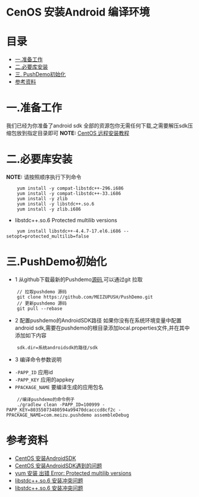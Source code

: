 # CenOS 安装Android 编译环境


# 目录<a name="index"/>

* [一.准备工作](#prepare_setting)
* [二.必要库安装](#so_install)
* [三. PushDemo初始化](#pushdemo_init)
* [参考资料](#reference)


# 一.准备工作<a name="prepare_setting"/>

我们已经为你准备了android sdk 全部的资源包你无需任何下载,之需要解压sdk压缩包放到指定目录即可
**NOTE:** [CentOS 远程安装教程](http://moonlightbox.logdown.com/posts/2016/02/01/linux-install-android-sdk-in-centos7)

# 二.必要库安装<a name="so_install"/>

**NOTE:** 请按照顺序执行下列命令

```
    yum install -y compat-libstdc++-296.i686
    yum install -y compat-libstdc++-33.i686
    yum install -y zlib
    yum install -y libstdc++.so.6
    yum install -y zlib.i686
```
 
* libstdc++.so.6 Protected multilib versions

```
    yum install libstdc++-4.4.7-17.el6.i686 --setopt=protected_multilib=false
```
 
# 三.PushDemo初始化<a name="pushdemo_init"/>

* 1 从github下载最新的Pushdemo[源码](https://github.com/MEIZUPUSH/PushDemo.git),可以通过git 拉取

```
    // 拉取pushdemo 源码
    git clone https://github.com/MEIZUPUSH/PushDemo.git
    // 更新pushdemo 源码
    git pull --rebase
```

* 2 配置pushdemo的AndroidSDK路径
  如果你没有在系统环境变量中配置android sdk,需要在pushdemo的根目录添加local.properties文件,并在其中添加如下内容

```
    sdk.dir=系统androidsdk的路径/sdk
```

* 3 编译命令参数说明

+ `-PAPP_ID` 应用id
+ `-PAPP_KEY` 应用的appkey
+ `PPACKAGE_NAME` 要编译生成的应用包名


```
    //编译pushdemo的命令例子
    ./gradlew clean -PAPP_ID=100999 -PAPP_KEY=80355073480594a99470dcacccd8cf2c -PPACKAGE_NAME=com.meizu.pushdemo assembleDebug

```

# 参考资料<a name="reference"/>

* [CentOS 安装AndroidSDK](http://moonlightbox.logdown.com/posts/2016/02/01/linux-install-android-sdk-in-centos7)
* [CentOS 安装AndroidSDK遇到的问题](http://dengyin2000.iteye.com/blog/2116552)
* [yum 安装 出错 Error: Protected multilib versions](http://blog.csdn.net/qianlong4526888/article/details/9497165)
* [libstdc++.so.6 安装冲突问题](http://linuxtoolkit.blogspot.hk/2015/08/error-installing-libstc-for-centos-66.html)
* [libstdc++.so.6 安装冲突问题](http://randomclan.lofter.com/post/1ca8e9_5f5fc1f)
